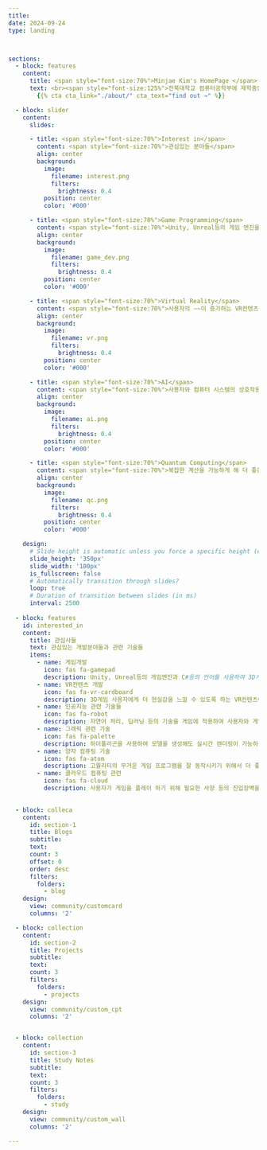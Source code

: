 ```yaml
---
title:
date: 2024-09-24
type: landing



sections:
  - block: features
    content:
      title: <span style="font-size:70%">Minjae Kim's HomePage </span>
      text: <br><span style="font-size:125%">전북대학교 컴퓨터공학부에 재학중인 저의 홈페이지에 오신 것을 환영합니다.</span> <br><br>
        {{% cta cta_link="./about/" cta_text="find out →" %}}

  - block: slider
    content:
      slides:

      - title: <span style="font-size:70%">Interest in</span>
        content: <span style="font-size:70%">관심있는 분야들</span>
        align: center
        background:
          image:
            filename: interest.png
            filters:
              brightness: 0.4
          position: center
          color: '#000'

      - title: <span style="font-size:70%">Game Programming</span>
        content: <span style="font-size:70%">Unity, Unreal등의 게임 엔진을 이용하여 게임 개발<span style="font-size:70%">
        align: center
        background:
          image:
            filename: game_dev.png
            filters:
              brightness: 0.4
          position: center
          color: '#000'

      - title: <span style="font-size:70%">Virtual Reality</span>
        content: <span style="font-size:70%">사용자의 ~~이 증가하는 VR컨텐츠 개발</span>
        align: center
        background:
          image:
            filename: vr.png
            filters:
              brightness: 0.4
          position: center
          color: '#000'

      - title: <span style="font-size:70%">AI</span>
        content: <span style="font-size:70%">사용자와 컴퓨터 시스템의 상호작용을 더 실감나게 하는 기술</span>
        align: center
        background:
          image:
            filename: ai.png
            filters:
              brightness: 0.4
          position: center
          color: '#000'

      - title: <span style="font-size:70%">Quantum Computing</span>
        content: <span style="font-size:70%">복잡한 계산을 가능하게 해 더 좋은 퀄리티의 프로그램 개발을 가능하게 하는 양자 컴퓨팅 기술 공부</span>
        align: center
        background:
          image:
            filename: qc.png
            filters:
              brightness: 0.4
          position: center
          color: '#000'

    design:
      # Slide height is automatic unless you force a specific height (e.g. '400px')
      slide_height: '350px'
      slide_width: '100px'
      is_fullscreen: false
      # Automatically transition through slides?
      loop: true
      # Duration of transition between slides (in ms)
      interval: 2500
  
  - block: features
    id: interested_in
    content:
      title: 관심사들
      text: 관심있는 개발분야들과 관련 기술들
      items:
        - name: 게임개발
          icon: fas fa-gamepad
          description: Unity, Unreal등의 게임엔진과 C#등의 언어를 사용하여 3D게임을 개발하는 것에 관심이 있습니다.
        - name: VR컨텐츠 개발
          icon: fas fa-vr-cardboard
          description: 3D게임 사용자에게 더 현실감을 느낄 수 있도록 하는 VR컨텐츠에 대해 관심이 있습니다.
        - name: 인공지능 관련 기술들
          icon: fas fa-robot
          description: 자연어 처리, 딥러닝 등의 기술을 게임에 적용하여 사용자와 게임 내 인물의 상호작용을 더 자연스럽게 할 수 있습니다.
        - name: 그래픽 관련 기술
          icon: fas fa-palette
          description: 하이폴리곤을 사용하여 모델을 생성해도 실시간 렌더링이 가능하도록 하는 Unreal5의 나나이트 기술에 대해 공부하고 있습니다.
        - name: 양자 컴퓨팅 기술
          icon: fas fa-atom
          description: 고퀄리티의 무거운 게임 프로그램을 잘 동작시키기 위해서 더 좋은 성능을 가진 양자 컴퓨팅 기술에 대해 공부하고 있습니다.
        - name: 클라우드 컴퓨팅 관련
          icon: fas fa-cloud
          description: 사용자가 게임을 플레이 하기 위해 필요한 사양 등의 진입장벽을 낮출 수 있는 클라우드 컴퓨팅 기술과 네트워크 기술등에 관심이 있습니다.
  

  - block: colleca
    content:
      id: section-1
      title: Blogs
      subtitle:
      text:
      count: 3
      offset: 0
      order: desc
      filters:
        folders:
          - blog
    design:
      view: community/customcard
      columns: '2'

  - block: collection
    content:
      id: section-2
      title: Projects
      subtitle:
      text:
      count: 3
      filters:
        folders:
          - projects
    design:
      view: community/custom_cpt
      columns: '2'


  - block: collection
    content:
      id: section-3
      title: Study Notes
      subtitle:
      text:
      count: 3
      filters:
        folders:
          - study
    design:
      view: community/custom_wall
      columns: '2'

---
```

